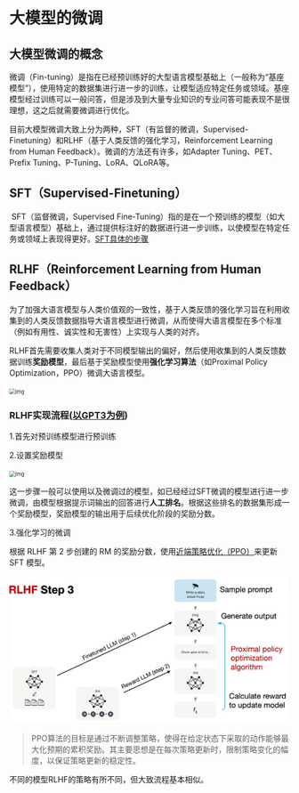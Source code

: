 # 大模型的微调

## 大模型微调的概念

​		微调（Fin-tuning）是指在已经预训练好的大型语言模型基础上（一般称为“基座模型”），使用特定的数据集进行进一步的训练，让模型适应特定任务或领域。基座模型经过训练可以一般问答，但是涉及到大量专业知识的专业问答可能表现不是很理想，这之后就需要微调进行优化。

目前大模型微调大致上分为两种，SFT（有监督的微调，Supervised-Finetuning）和RLHF（基于人类反馈的强化学习，Reinforcement Learning from Human Feedback）。微调的方法还有许多，如Adapter Tuning、PET、Prefix Tuning、P-Tuning、LoRA、QLoRA等。

## SFT（Supervised-Finetuning）

​		SFT（监督微调，Supervised Fine-Tuning）指的是在一个预训练的模型（如大型语言模型）基础上，通过提供标注好的数据进行进一步训练，以使模型在特定任务或领域上表现得更好。[SFT具体的步骤](https://blog.csdn.net/sunyuhua_keyboard/article/details/140096441)



## RLHF（Reinforcement Learning from Human Feedback）

​		为了加强大语言模型与人类价值观的一致性，基于人类反馈的强化学习旨在利用收集到的人类反馈数据指导大语言模型进行微调，从而使得大语言模型在多个标准（例如有用性、诚实性和无害性）上实现与人类的对齐。

​		RLHF首先需要收集人类对于不同模型输出的偏好，然后使用收集到的人类反馈数据训练**奖励模型**，最后基于奖励模型使用**强化学习算法**（如Proximal Policy Optimization，PPO）微调大语言模型。

<img src="https://img-blog.csdnimg.cn/img_convert/ebb043cbea0939754f3e0c1981f26772.png" alt="img" style="zoom: 67%;" />

### RLHF实现流程([以GPT3为例](https://www.thepaper.cn/newsDetail_forward_24840284))

1.首先对预训练模型进行预训练

2.设置奖励模型

<img src="https://imagepphcloud.thepaper.cn/pph/image/273/49/818.jpg" alt="img" style="zoom: 67%;" />

​		这一步骤一般可以使用以及微调过的模型，如已经经过SFT微调的模型进行进一步微调，由模型根据提示词输出的回答进行**人工排名**。根据这些排名的数据集形成一个奖励模型，奖励模型的输出用于后续优化阶段的奖励分数。

3.强化学习的微调

根据 RLHF 第 2 步创建的 RM 的奖励分数，使用[近端策略优化（PPO）](https://zhuanlan.zhihu.com/p/661474246)来更新 SFT 模型。

<img src="微调.assets/image-20240821212934965.png" alt="image-20240821212934965" style="zoom:80%;" />

>PPO算法的目标是通过不断调整策略，使得在给定状态下采取的动作能够最大化预期的累积奖励。其主要思想是在每次策略更新时，限制策略变化的幅度，以保证策略更新的稳定性。

不同的模型RLHF的策略有所不同，但大致流程基本相似。